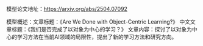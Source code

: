 模型论文地址：https://arxiv.org/abs/2504.07092

模型概述：文章标题：《Are We Done with Object-Centric Learning?》
中文文章标题：《我们是否完成了以对象为中心的学习？》
文章内容：探讨了以对象为中心的学习方法在当前AI领域的局限性，提出了新的学习方法和研究方向。
